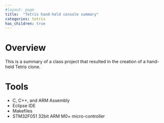 ```yaml
---
#layout: page
title:  "Tetris hand-held console summary"
categories: tetris
has_children: true
---
```


# Overview

This is a summary of a class project that resulted in the creation of a hand-held Tetris clone. 

# Tools

  * C, C++, and ARM Assembly
  * Eclipse IDE
  * Makefiles
  * STM32F051 32bit ARM M0+ micro-controller

